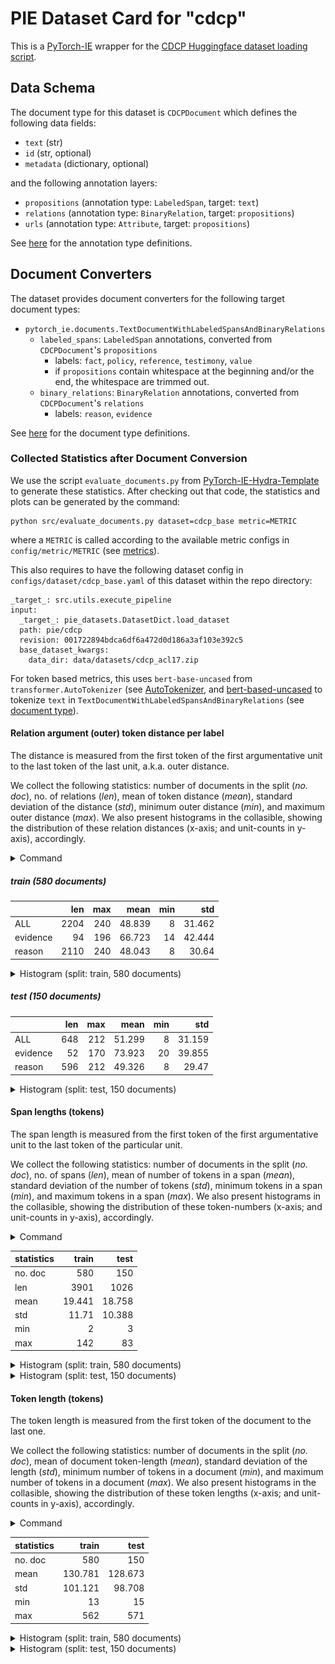 # PIE Dataset Card for "cdcp"

This is a [PyTorch-IE](https://github.com/ChristophAlt/pytorch-ie) wrapper for the
[CDCP Huggingface dataset loading script](https://huggingface.co/datasets/DFKI-SLT/cdcp).

## Data Schema

The document type for this dataset is `CDCPDocument` which defines the following data fields:

- `text` (str)
- `id` (str, optional)
- `metadata` (dictionary, optional)

and the following annotation layers:

- `propositions` (annotation type: `LabeledSpan`, target: `text`)
- `relations` (annotation type: `BinaryRelation`, target: `propositions`)
- `urls` (annotation type: `Attribute`, target: `propositions`)

See [here](https://github.com/ChristophAlt/pytorch-ie/blob/main/src/pytorch_ie/annotations.py) for the annotation type definitions.

## Document Converters

The dataset provides document converters for the following target document types:

- `pytorch_ie.documents.TextDocumentWithLabeledSpansAndBinaryRelations`
  - `labeled_spans`: `LabeledSpan` annotations, converted from `CDCPDocument`'s `propositions`
    - labels: `fact`, `policy`, `reference`, `testimony`, `value`
    - if `propositions` contain whitespace at the beginning and/or the end, the whitespace are trimmed out.
  - `binary_relations`: `BinaryRelation` annotations, converted from `CDCPDocument`'s `relations`
    - labels:  `reason`, `evidence`

See [here](https://github.com/ChristophAlt/pytorch-ie/blob/main/src/pytorch_ie/documents.py) for the document type
definitions.

### Collected Statistics after Document Conversion

We use the script `evaluate_documents.py` from [PyTorch-IE-Hydra-Template](https://github.com/ArneBinder/pytorch-ie-hydra-template-1) to generate these statistics.
After checking out that code, the statistics and plots can be generated by the command:

```commandline
python src/evaluate_documents.py dataset=cdcp_base metric=METRIC
```

where a `METRIC` is called according to the available metric configs in `config/metric/METRIC` (see [metrics](https://github.com/ArneBinder/pytorch-ie-hydra-template-1/tree/main/configs/metric)).

This also requires to have the following dataset config in `configs/dataset/cdcp_base.yaml` of this dataset within the repo directory:

```commandline
_target_: src.utils.execute_pipeline
input:
  _target_: pie_datasets.DatasetDict.load_dataset
  path: pie/cdcp
  revision: 001722894bdca6df6a472d0d186a3af103e392c5
  base_dataset_kwargs:
    data_dir: data/datasets/cdcp_acl17.zip
```

For token based metrics, this uses `bert-base-uncased` from `transformer.AutoTokenizer` (see [AutoTokenizer](https://huggingface.co/docs/transformers/v4.37.1/en/model_doc/auto#transformers.AutoTokenizer), and [bert-based-uncased](https://huggingface.co/bert-base-uncased) to tokenize `text` in `TextDocumentWithLabeledSpansAndBinaryRelations` (see [document type](https://github.com/ChristophAlt/pytorch-ie/blob/main/src/pytorch_ie/documents.py)).

#### Relation argument (outer) token distance per label

The distance is measured from the first token of the first argumentative unit to the last token of the last unit, a.k.a. outer distance.

We collect the following statistics: number of documents in the split (*no. doc*), no. of relations (*len*), mean of token distance (*mean*), standard deviation of the distance (*std*), minimum outer distance (*min*), and maximum outer distance (*max*).
We also present histograms in the collasible, showing the distribution of these relation distances (x-axis; and unit-counts in y-axis), accordingly.

<details>
<summary>Command</summary>

```
python src/evaluate_documents.py dataset=cdcp_base metric=relation_argument_token_distances
```

</details>

##### train (580 documents)

|          |  len | max |   mean | min |    std |
| :------- | ---: | --: | -----: | --: | -----: |
| ALL      | 2204 | 240 | 48.839 |   8 | 31.462 |
| evidence |   94 | 196 | 66.723 |  14 | 42.444 |
| reason   | 2110 | 240 | 48.043 |   8 |  30.64 |

<details>
  <summary>Histogram (split: train, 580 documents)</summary>

![rtd-label_cdcp_train.png](img%2Frtd-label_cdcp_train.png)

</details>

##### test (150 documents)

|          | len | max |   mean | min |    std |
| :------- | --: | --: | -----: | --: | -----: |
| ALL      | 648 | 212 | 51.299 |   8 | 31.159 |
| evidence |  52 | 170 | 73.923 |  20 | 39.855 |
| reason   | 596 | 212 | 49.326 |   8 |  29.47 |

<details>
  <summary>Histogram (split: test, 150 documents)</summary>

![rtd-label_cdcp_test.png](img%2Frtd-label_cdcp_test.png)

</details>

#### Span lengths (tokens)

The span length is measured from the first token of the first argumentative unit to the last token of the particular unit.

We collect the following statistics: number of documents in the split (*no. doc*), no. of spans (*len*), mean of number of tokens in a span (*mean*), standard deviation of the number of tokens (*std*), minimum tokens in a span (*min*), and maximum tokens in a span (*max*).
We also present histograms in the collasible, showing the distribution of these token-numbers (x-axis; and unit-counts in y-axis), accordingly.

<details>
<summary>Command</summary>

```
python src/evaluate_documents.py dataset=cdcp_base metric=span_lengths_tokens
```

</details>

| statistics |  train |   test |
| :--------- | -----: | -----: |
| no. doc    |    580 |    150 |
| len        |   3901 |   1026 |
| mean       | 19.441 | 18.758 |
| std        |  11.71 | 10.388 |
| min        |      2 |      3 |
| max        |    142 |     83 |

<details>
  <summary>Histogram (split: train, 580 documents)</summary>

![slt_cdcp_train.png](img%2Fslt_cdcp_train.png)

</details>
  <details>
  <summary>Histogram (split: test, 150 documents)</summary>

![slt_cdcp_test.png](img%2Fslt_cdcp_test.png)

</details>

#### Token length (tokens)

The token length is measured from the first token of the document to the last one.

We collect the following statistics: number of documents in the split (*no. doc*), mean of document token-length (*mean*), standard deviation of the length (*std*), minimum number of tokens in a document (*min*), and maximum number of tokens in a document (*max*).
We also present histograms in the collasible, showing the distribution of these token lengths (x-axis; and unit-counts in y-axis), accordingly.

<details>
<summary>Command</summary>

```
python src/evaluate_documents.py dataset=cdcp_base metric=count_text_tokens
```

</details>

| statistics |   train |    test |
| :--------- | ------: | ------: |
| no. doc    |     580 |     150 |
| mean       | 130.781 | 128.673 |
| std        | 101.121 |  98.708 |
| min        |      13 |      15 |
| max        |     562 |     571 |

<details>
  <summary>Histogram (split: train, 580 documents)</summary>

![tl_cdcp_train.png](img%2Ftl_cdcp_train.png)

</details>
  <details>
  <summary>Histogram (split: test, 150 documents)</summary>

![tl_cdcp_test.png](img%2Ftl_cdcp_test.png)

</details>
